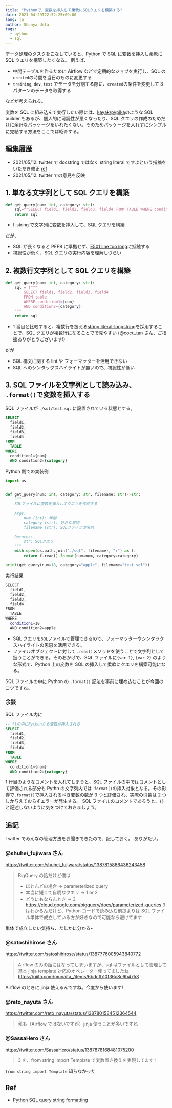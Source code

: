 ```yaml
---
title: "Pythonで、変数を挿入して柔軟にSQLクエリを構築する"
date: 2021-04-29T22:52:25+09:00
lang: ja
author: Shunya Ueta
tags:
  - python
  - sql
---
```


データ処理のタスクをこなしていると、Python で SQL に変数を挿入し柔軟に SQL クエリを構築したくなる。
例えば、

- 中間テーブルを作るために Airflow などで定期的なジョブを実行し、SQL の `created`の時間を当日のものに変更する
- `training`, `dev`, `test` でデータを分割する際に、`created`の条件を変更して 3 パターンのデータを取得する

などが考えられる。

変数を SQL に組み込んで実行したい際には、[kayak/pypika](https://github.com/kayak/pypika)のような SQL builder もあるが、個人的に可読性が悪くなったり、SQL クエリの作成のためだけに余計なパッケージをいれたくない。そのためパッケージを入れずにシンプルに完結する方法をここでは紹介する。

## 編集履歴

- 2021/05/12: twitter で docstring ではなく string literal ですよという指摘をいただき修正 [ref](https://twitter.com/cocu_tan/status/1392481952662310925)
- 2021/05/12: twitter での意見を反映

## 1. 単なる文字列として SQL クエリを構築

```python
def get_guery(num: int, category: str):
	sql=f"SELECT field1, field2, field3, field4 FROM TABLE WHERE condition1={num} AND condition2={category}"
	return sql
```

- f-string で文字列に変数を挿入して、SQL クエリを構築

だが、

- SQL が長くなると PEP8 に準拠せず、[E501 line too long](https://www.flake8rules.com/rules/E501.html)に抵触する
- 視認性が低く、SQL クエリの実行内容を理解しづらい

## 2. 複数行文字列として SQL クエリを構築

```python
def get_guery(num: int, category: str):
    sql = f"""
        SELECT field1, field2, field3, field4
        FROM table
        WHERE condition1={num}
        AND condition2={category}
    """
	return sql
```

- 1 番目と比較すると、複数行を扱える[string literal-longstring](https://docs.python.org/3/reference/lexical_analysis.html#string-and-bytes-literals)を採用することで、SQL クエリが複数行になることでで見やすい (@cocu_tan さん、[ご指摘](https://twitter.com/cocu_tan/status/1392481952662310925)ありがとうございます!)

だが

- SQL 構文に関する lint や フォーマッターを活用できない
- SQL へのシンタックスハイライトが無いので、視認性が低い

## 3. SQL ファイルを文字列として読み込み、 `.format()`で変数を挿入する

SQL ファイルが `./sql/test.sql` に設置されている状態とする。

```sql:test.sql
SELECT
  field1,
  field2,
  field3,
  field4
FROM
  TABLE
WHERE
  condition1={num}
  AND condition2={category}
```

Python 側での実装例

```python
import os


def get_guery(num: int, category: str, filename: str)->str:
    """
    SQLファイルに変数を挿入してクエリを作成する

    Args:
        num (int): 年齢
        category (str): 好きな果物
        filename (str): SQLファイルの名前

    Returns:
        str: SQLクエリ
    """
    with open(os.path.join("./sql", filename), "r") as f:
        return f.read().format(num=num, category=category)

print(get_guery(num=18, category="apple", filename="test.sql"))
```

実行結果

```bash
SELECT
  field1,
  field2,
  field3,
  field4
FROM
  TABLE
WHERE
  condition1=18
  AND condition2=apple
```

- SQL クエリを`SQL`ファイルで管理できるので、フォーマッターやシンタックスハイライトの恩恵を活用できる。
- ファイルオブジェクトに対して `.read()`メソッドを使うことで文字列として扱うことができる。そのおかげで、SQL ファイルに`{var_1}`, `{var_2}` のような形式で、Python 上の変数を SQL の挿入して柔軟にクエリを構築可能になる。

SQL ファイルの中に Python の `.format()` 記法を事前に埋め込むことが今回のコツですね。

### 余談

SQL ファイル内に

```sql:test.sql
-- {}の中にPythonから変数が挿入される
SELECT
  field1,
  field2,
  field3,
  field4
FROM
  TABLE
WHERE
  condition1={num}
  AND condition2={category}
```

1 行目のようなコメントを入れてしまうと、SQL ファイルの中ではコメントとして評価される部分も Pythn の文字列内では`.format()`の挿入対象となる。その影響で`.format()`で挿入されるべき変数の数が 3 つと評価され、実際の引数は 2 つしか与えておらずエラーが発生する。
SQL ファイルのコメントであろうと、`{}`と記述しないように気をつけておきましょう。

## 追記

Twitter でみんなの管理方法をお聞きできたので、記しておく。
ありがたい。

### @shuhei_fujiwara さん

https://twitter.com/shuhei_fujiwara/status/1387815866436243458

> BigQuery の話だけど僕は
>
> - ほとんどの場合 => parameterized query
> - 本当に短くて自明なクエリ => 1 or 2
> - どうにもならんとき => 3
>   https://cloud.google.com/bigquery/docs/parameterized-queries
>   3 はわかるんだけど、Python コードで読み込む前提よりは SQL ファイル単体で成立している方が好きなので可能なら避けてます

単体で成立したい気持ち、たしかに分かる~

### @satoshihirose さん

https://twitter.com/satoshihirose/status/1387776005943840772

> Airflow のみの話にはなってしまいますが、sql はファイルとして管理して基本 jinja template 対応のオペレーター使ってましたね https://qiita.com/munaita_/items/6bdcfb10f36c8c6b4753

Airflow のときに jinja 使えるんですね。今度から使います!

### @reto_nayuta さん

https://twitter.com/reto_nayuta/status/1387801584512364544

> 私も（Airflow ではないですが）jinja 使うことが多いですね

### @SassaHero さん

https://twitter.com/SassaHero/status/1387878168481075200

> 3 を、from string import Template で変数置き換えを実現してます！

`from string import Template` 知らなかった

## Ref

- [Python SQL query string formatting](https://stackoverflow.com/questions/5243596/python-sql-query-string-formatting)
